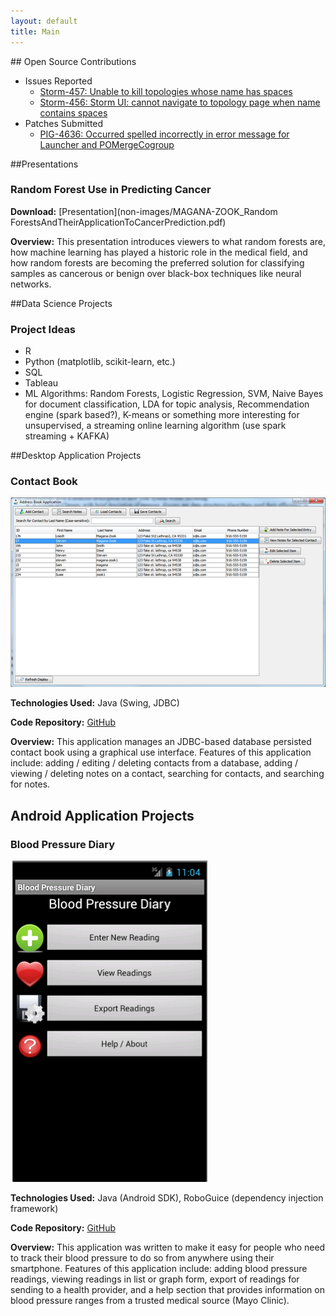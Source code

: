 ```yaml
---
layout: default
title: Main
---
```

<!--
This section is now redundant with the menu in the sidebar

#Portfolio Contents
1. [Open Source Contributions]({{page.url}}#OpenSource)
2. [Presentations]({{page.url}}#Presentations)
3. [Data Science Projects]({{page.url}}#DataScienceProjects)
4. [Desktop Application Projects]({{page.url}}#DesktopAppProjects)
5. [Android Application Projects]({{page.url}}#AndroidAppProjects)
-->

##<a name="OpenSource"></a> Open Source Contributions
* Issues Reported
  * [Storm-457: Unable to kill topologies whose name has spaces](https://issues.apache.org/jira/browse/STORM-457) 
  * [Storm-456: Storm UI: cannot navigate to topology page when name contains spaces](https://issues.apache.org/jira/browse/STORM-456)
* Patches Submitted
  * [PIG-4636: Occurred spelled incorrectly in error message for Launcher and POMergeCogroup](https://issues.apache.org/jira/browse/PIG-4636)

##<a name="Presentations"></a>Presentations

### Random Forest Use in Predicting Cancer

**Download:** [Presentation](non-images/MAGANA-ZOOK_Random ForestsAndTheirApplicationToCancerPrediction.pdf)     

**Overview:** This presentation introduces viewers to what random forests are, how machine learning has played a historic role in the medical field, and how random forests are becoming the preferred solution for classifying samples as cancerous or benign over black-box techniques like neural networks.
 

##<a name="DataScienceProjects"></a>Data Science Projects

### Project Ideas

* R
* Python (matplotlib, scikit-learn, etc.)
* SQL
* Tableau
* ML Algorithms: Random Forests, Logistic Regression, SVM, Naive Bayes for document classification, LDA for topic analysis, Recommendation engine (spark based?), K-means or something more interesting for unsupervised, a streaming online learning algorithm (use spark streaming + KAFKA)


##<a name="DesktopAppProjects"></a>Desktop Application Projects

### Contact Book

![Screenshot of the main user interface in the contact book application.](images/contact_book_screenshot.png)

**Technologies Used:** Java (Swing, JDBC)

**Code Repository:** [GitHub](https://github.com/stevenmz/DatabaseContactBook)

**Overview:** This application manages an JDBC-based database persisted contact book using a graphical use interface. Features of this application include: adding / editing / deleting contacts from a database, adding / viewing / deleting notes on a contact, searching for contacts, and searching for notes.


## <a name="AndroidAppProjects"></a>Android Application Projects

### Blood Pressure Diary

![Screenshot of the main user interface in the Blood Pressure Diary application.](images/BloodPressureAndroidMainScreen.png)

**Technologies Used:** Java (Android SDK), RoboGuice (dependency injection framework)

**Code Repository:** [GitHub](https://github.com/stevenmz/BloodPressureDiary)

**Overview:** This application was written to make it easy for people who need to track their blood pressure to do so from anywhere using their smartphone. Features of this application include: adding blood pressure readings, viewing readings in list or graph form, export of readings for sending to a health provider, and a help section that provides information on blood pressure ranges from a trusted medical source (Mayo Clinic).
